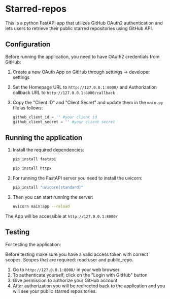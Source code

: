 # Starred-repos

This is a python FastAPI app that utilizes GitHub OAuth2 authentication and lets users to retrieve their public starred repositories using GitHub API.

## Configuration

Before running the application, you need to have OAuth2 credentials from GitHub:

1. Create a new OAuth App on GitHub through settings -> developer settings
2. Set the Homepage URL to `http://127.0.0.1:8000/` and Authorization callback URL to `http://127.0.0.1:8000/callback`
3. Copy the "Client ID" and "Client Secret" and update them in the `main.py` file as follows:

    ```python
    github_client_id = '' #your client id
    github_client_secret = '' #your client secret
    ```

## Running the application

1. Install the required dependencies:

   ```bash
   pip install fastapi
   ```
   
   ```bash
   pip install httpx
   ```
   
2. For running the FastAPI server you need to install the uvicorn:
   
   ```bash
   pip install "uvicorn[standard]"
   ```

3. Then you can start running the server:

   ```bash
   uvicorn main:app --reload
   ```

The App will be accessible at `http://127.0.0.1:8000/`

## Testing

For testing the application:

Before testing make sure you have a valid access token with correct scopes. 
Scopes that are required: read:user and public_repo.

1. Go to `http://127.0.0.1:8000/` in your web browser
2. To authenticate yourself, click on the "Login with GitHub" button
3. Give permission to authorize your GitHub account
4. After authorization you will be redirected back to the application and you will see your public starred repositories.
